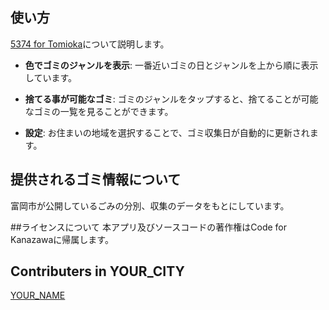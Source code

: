 ## 使い方

[5374 for Tomioka](http://tomiokacity.github.io/5374/ )について説明します。

* **色でゴミのジャンルを表示**: 一番近いゴミの日とジャンルを上から順に表示しています。

* **捨てる事が可能なゴミ**: ゴミのジャンルをタップすると、捨てることが可能なゴミの一覧を見ることができます。

* **設定**: お住まいの地域を選択することで、ゴミ収集日が自動的に更新されます。


## 提供されるゴミ情報について
富岡市が公開しているごみの分別、収集のデータをもとにしています。


##ライセンスについて
本アプリ及びソースコードの著作権はCode for Kanazawaに帰属します。

## Contributers in YOUR_CITY

[YOUR_NAME](http://github.com/YOUR_NAME)
